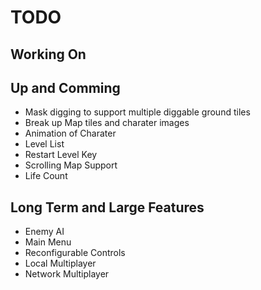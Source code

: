# TODO

## Working On

## Up and Comming

* Mask digging to support multiple diggable ground tiles
* Break up Map tiles and charater images
* Animation of Charater
* Level List
* Restart Level Key
* Scrolling Map Support
* Life Count

## Long Term and Large Features

* Enemy AI
* Main Menu
* Reconfigurable Controls
* Local Multiplayer
* Network Multiplayer


